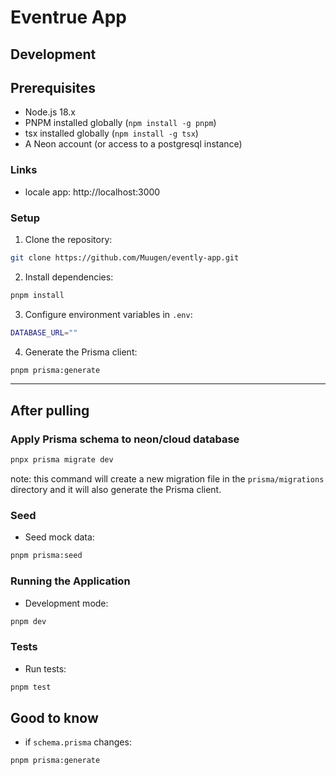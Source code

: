 # Eventrue App

## Development

## Prerequisites

- Node.js 18.x
- PNPM installed globally (`npm install -g pnpm`)
- tsx installed globally (`npm install -g tsx`)
- A Neon account (or access to a postgresql instance)

### Links

- locale app: http://localhost:3000

### Setup

1. Clone the repository:

```bash
git clone https://github.com/Muugen/evently-app.git
```

2. Install dependencies:

```bash
pnpm install
```

3. Configure environment variables in `.env`:

```bash
DATABASE_URL=""
```

4. Generate the Prisma client:

```bash
pnpm prisma:generate
```

---

## After pulling

### Apply Prisma schema to neon/cloud database

```bash
pnpx prisma migrate dev
```

note: this command will create a new migration file in the `prisma/migrations` directory and it will also generate the Prisma client.

### Seed

- Seed mock data:

```bash
pnpm prisma:seed
```

### Running the Application

- Development mode:

```bash
pnpm dev
```

### Tests

- Run tests:

```bash
pnpm test
```

## Good to know

- if `schema.prisma` changes:

```bash
pnpm prisma:generate
```
